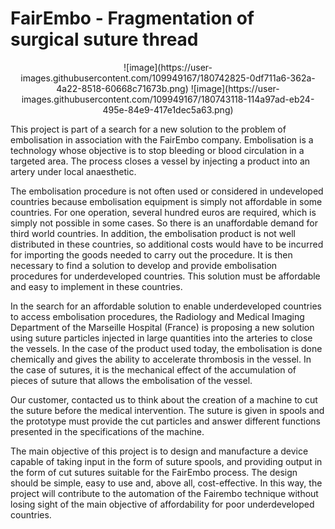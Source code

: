 # FairEmbo - Fragmentation of surgical suture thread 

<p align="center"> ![image](https://user-images.githubusercontent.com/109949167/180742825-0df711a6-362a-4a22-8518-60668c71673b.png) ![image](https://user-images.githubusercontent.com/109949167/180743118-114a97ad-eb24-495e-84e9-417e1dec5a63.png)


This project is part of a search for a new solution to the problem of embolisation in association with the FairEmbo company. 
Embolisation is a technology whose objective is to stop bleeding or blood circulation in a targeted area. The process closes a vessel by injecting a product into an artery under local anaesthetic. 

The embolisation procedure is not often used or considered in undeveloped countries because embolisation equipment is simply not affordable in some countries. For one operation, several hundred euros are required, which is simply not possible in some cases. So there is an unaffordable demand for third world countries. In addition, the embolisation product is not well distributed in these countries, so additional costs would have to be incurred for importing the goods needed to carry out the procedure.
It is then necessary to find a solution to develop and provide embolisation procedures for underdeveloped countries. This solution must be affordable and easy to implement in these countries. 

In the search for an affordable solution to enable underdeveloped countries to access embolisation procedures, the Radiology and Medical Imaging Department of the Marseille Hospital (France) is proposing a new solution using suture particles injected in large quantities into the arteries to close the vessels. 
In the case of the product used today, the embolisation is done chemically and gives the ability to accelerate thrombosis in the vessel.
In the case of sutures, it is the mechanical effect of the accumulation of pieces of suture that allows the embolisation of the vessel. 

Our customer, contacted us to think about the creation of a machine to cut the suture before the medical intervention. The suture is given in spools and the prototype must provide the cut particles and answer different functions presented in the specifications of the machine.

The main objective of this project is to design and manufacture a device capable of taking input in the form of suture spools, and providing output in the form of cut sutures suitable for the FairEmbo process. The design should be simple, easy to use and, above all, cost-effective. In this way, the project will contribute to the automation of the Fairembo technique without losing sight of the main objective of affordability for poor underdeveloped countries.
